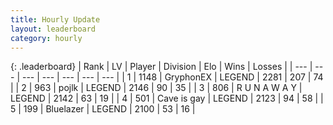 ```yaml
---
title: Hourly Update
layout: leaderboard
category: hourly
---
```


{: .leaderboard}
| Rank | LV | Player | Division | Elo | Wins | Losses |
| --- | --- | --- | --- | --- | --- | --- |
| <span data-change="0">1</span> | 1148 | <span title="ID: 315148">GryphonEX</span> | LEGEND | <span data-change="10">2281</span> | <span data-change="4">207</span> | <span data-change="0">74</span> |
| <span data-change="0">2</span> | 963 | <span title="ID: 4783">pojlk</span> | LEGEND | <span data-change="0">2146</span> | <span data-change="0">90</span> | <span data-change="0">35</span> |
| <span data-change="0">3</span> | 806 | <span title="ID: 66144">R U N A W A Y</span> | LEGEND | <span data-change="0">2142</span> | <span data-change="0">63</span> | <span data-change="0">19</span> |
| <span data-change="0">4</span> | 501 | <span title="ID: 382502">Cave is gay</span> | LEGEND | <span data-change="0">2123</span> | <span data-change="0">94</span> | <span data-change="0">58</span> |
| <span data-change="1">5</span> | 199 | <span title="ID: 221994">Bluelazer</span> | LEGEND | <span data-change="0">2100</span> | <span data-change="0">53</span> | <span data-change="0">16</span> |